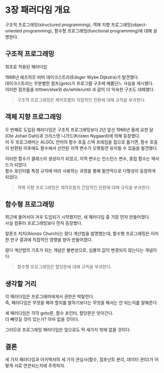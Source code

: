# 3장 패러다임 개요

구조적 프로그래밍(structured programming), 객체 지향 프로그래밍(object-oriented programming), 함수형 프로그래밍(functional programming)에 대해 설명한다.

## 구조적 프로그래밍

최초로 적용된 패러다임

1968년 에츠허르 비버 데이크스트라(Edsger Wybe Dijkstra)가 발견했다.  
데이크스트라는 무분별한 점프(goto)가 프로그램 구조에 해롭단느 사실을 제시했다.  
이러한 점프들을 it/then/else와 do/while/until 과 같이 더 익숙한 구조도 대체했다.

> 구조적 프로그래밍은 제어흐름의 직접적인 전환에 대해 규칙을 부과한다.

## 객체 지향 프로그래밍

두 번째로 도입된 패러다임은 구조적 프로그래밍보다 2년 앞선 1966년 올레 요한 달(Ole Johan Dahl)과 크리스텐 니가드(Kristen Nygaard)에 의해 등장했다.  
이 두 프로그래머는 ALGOL 언어의 함수 호출 스택 프레임을 힙으로 옮기면, 함수 호출이 반환된 이후에도 함수에서 선언된 지역 변수가 오랫동안 유지될 수 있음을 발견했다.

이러한 함수가 클래스의 생성자가 되었고, 지역 변수는 인스턴스 변수, 중첩 함수는 메서드가 되었다.  
함수 포인터를 특정 규칙에 따라 사용하는 과정을 통해 필연적으로 다형성이 등장하게 되었다.

> 객체 지향 프로그래밍은 제어흐름의 간접적인 전환에 대해 규칙을 부과한다.

## 함수형 프로그래밍

최근에 들어서야 겨우 도입되기 시작했지만, 세 패러다임 중 가장 먼저 만들어졌다.  
사실 컴퓨터 프로그래밍보다 먼저 등장했다.

알론조 처치(Alonzo Church)는 람다 계산법을 발명했는데, 함수형 프로그래밍은 이러한 연구 결과에 직접적인 영향을 받아 만들어졌다.

람다 계산법의 기초가 되는 개념은 불변성으로, 심볼의 값이 변경되지 않는다는 개념이다.

> 함수형 프로그래밍은 할당문에 대해 규칙을 부과한다.

## 생각할 거리

각 패러다임은 프로그래머에게서 권한은 박탈한다.  
즉, 패러다임은 무엇을 해야 할지를 말하기보다는 무엇을 해서는 안 되는지를 말해준다.

세 패러다임은 각각 goto문, 함수 포인터, 할당문은 앗아간다.  
더 빼앗길 것이 있는가? 아마 없을 것이다.

그러므로 프로그래밍 패러다임은 앞으로도 딱 세가지 밖에 없을 것이다.

## 결론

세 가지 패러다임과 아키텍처의 세 가지 관심사(함수, 컴포넌트 분리, 데이터 관리)가 어떻게 서로 연관되는지에 주목하자.
